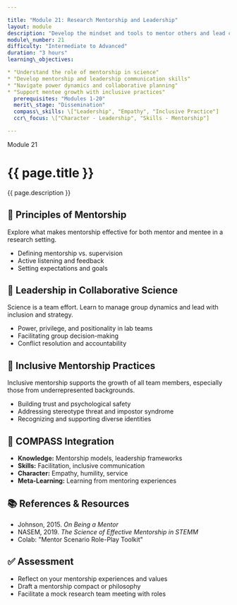 ```yaml
---

title: "Module 21: Research Mentorship and Leadership"
layout: module
description: "Develop the mindset and tools to mentor others and lead collaborative research effectively."
module\_number: 21
difficulty: "Intermediate to Advanced"
duration: "3 hours"
learning\_objectives:

* "Understand the role of mentorship in science"
* "Develop mentorship and leadership communication skills"
* "Navigate power dynamics and collaborative planning"
* "Support mentee growth with inclusive practices"
  prerequisites: "Modules 1-20"
  merit\_stage: "Dissemination"
  compass\_skills: \["Leadership", "Empathy", "Inclusive Practice"]
  ccr\_focus: \["Character - Leadership", "Skills - Mentorship"]

---
```


<div class="main-content">
  <div class="hero">
    <div class="hero-content">
      <span class="module-number">Module 21</span>
      <h1>{{ page.title }}</h1>
      <p class="hero-subtitle">{{ page.description }}</p>
    </div>
  </div>

  <section class="section">
    <h2>🔗 Principles of Mentorship</h2>
    <p>Explore what makes mentorship effective for both mentor and mentee in a research setting.</p>
    <ul>
      <li>Defining mentorship vs. supervision</li>
      <li>Active listening and feedback</li>
      <li>Setting expectations and goals</li>
    </ul>
  </section>

  <section class="section">
    <h2>👥 Leadership in Collaborative Science</h2>
    <p>Science is a team effort. Learn to manage group dynamics and lead with inclusion and strategy.</p>
    <ul>
      <li>Power, privilege, and positionality in lab teams</li>
      <li>Facilitating group decision-making</li>
      <li>Conflict resolution and accountability</li>
    </ul>
  </section>

  <section class="section">
    <h2>🧡 Inclusive Mentorship Practices</h2>
    <p>Inclusive mentorship supports the growth of all team members, especially those from underrepresented backgrounds.</p>
    <ul>
      <li>Building trust and psychological safety</li>
      <li>Addressing stereotype threat and impostor syndrome</li>
      <li>Recognizing and supporting diverse identities</li>
    </ul>
  </section>

  <section class="section">
    <h2>🌟 COMPASS Integration</h2>
    <ul>
      <li><strong>Knowledge:</strong> Mentorship models, leadership frameworks</li>
      <li><strong>Skills:</strong> Facilitation, inclusive communication</li>
      <li><strong>Character:</strong> Empathy, humility, service</li>
      <li><strong>Meta-Learning:</strong> Learning from mentoring experiences</li>
    </ul>
  </section>

  <section class="section">
    <h2>📚 References & Resources</h2>
    <ul>
      <li>Johnson, 2015. <em>On Being a Mentor</em></li>
      <li>NASEM, 2019. <em>The Science of Effective Mentorship in STEMM</em></li>
      <li>Colab: "Mentor Scenario Role-Play Toolkit"</li>
    </ul>
  </section>

  <section class="section">
    <h2>✅ Assessment</h2>
    <ul>
      <li>Reflect on your mentorship experiences and values</li>
      <li>Draft a mentorship compact or philosophy</li>
      <li>Facilitate a mock research team meeting with roles</li>
    </ul>
  </section>
</div>
